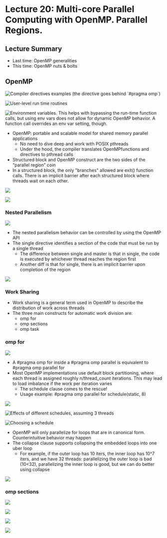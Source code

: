 # Lecture 20: Multi-core Parallel Computing with OpenMP. Parallel Regions.

## Lecture Summary

* Last time: OpenMP generalities
* This time: OpenMP nuts & bolts

## OpenMP

![Compiler directives examples (the directive goes behind \`#pragma omp\`)](<../../.gitbook/assets/Screen Shot 2021-03-22 at 12.24.37 PM.png>)

![User-level run time routines](<../../.gitbook/assets/Screen Shot 2021-03-22 at 12.26.12 PM.png>)

![Environment variables. This helps with bypassing the run-time function calls, but using env vars does not allow for dynamic OpenMP behavior. A function call overrides an env var setting, though.](<../../.gitbook/assets/Screen Shot 2021-03-22 at 12.32.59 PM.png>)

* OpenMP: portable and scalable model for shared memory parallel applications
  * No need to dive deep and work with POSIX pthreads
  * Under the hood, the compiler translates OpenMPfunctions and directives to pthread calls
* Structured block and OpenMP construct are the two sides of the “parallel region” coin
* In a structured block, the only "branches" allowed are exit() function calls. There is an implicit barrier after each structured block where threads wait on each other.

![](<../../.gitbook/assets/Screen Shot 2021-03-22 at 12.55.23 PM.png>)

![](<../../.gitbook/assets/Screen Shot 2021-03-22 at 12.57.03 PM.png>)

### Nested Parallelism

![](<../../.gitbook/assets/Screen Shot 2021-03-22 at 12.59.46 PM.png>)

* The nested parallelism behavior can be controlled by using the OpenMP API
* The single directive identifies a section of the code that must be run by a single thread
  * The difference between single and master is that in single, the code is executed by whichever thread reaches the region first
  * Another diff is that for single, there is an implicit barrier upon completion of the region

![](<../../.gitbook/assets/Screen Shot 2021-03-22 at 1.06.02 PM.png>)

### Work Sharing

* Work sharing is a general term used in OpenMP to describe the distribution of work across threads
* The three main constructs for automatic work division are:
  * omp for
  * omp sections
  * omp task

### omp for

![](<../../.gitbook/assets/Screen Shot 2021-03-22 at 1.12.29 PM.png>)

* A #pragma omp for inside a #pragma omp parallel is equivalent to #pragma omp parallel for
* Most OpenMP implementations use default block partitioning, where each thread is assigned roughly n/thread\_count iterations. This may lead to load imbalance if the work per iteration varies
  * The schedule clause comes to the rescue!
  * Usage example: #pragma omp parallel for schedule(static, 8)

![](<../../.gitbook/assets/Screen Shot 2021-03-22 at 1.19.13 PM.png>)

![Effects of different schedules, assuming 3 threads](<../../.gitbook/assets/Screen Shot 2021-03-22 at 1.20.49 PM.png>)

![Choosing a schedule](<../../.gitbook/assets/Screen Shot 2021-03-22 at 1.21.28 PM.png>)

* OpenMP will only parallelize for loops that are in canonical form. Counterintuitive behavior may happen
* The collapse clause supports collapsing the embedded loops into one uber loop
  * For example, if the outer loop has 10 iters, the inner loop has 10^7 iters, and we have 32 threads: parallelizing the outer loop is bad (10<32), parallelizing the inner loop is good, but we can do better using collapse

![](<../../.gitbook/assets/Screen Shot 2021-03-22 at 1.29.16 PM.png>)

### omp sections

![](<../../.gitbook/assets/Screen Shot 2021-03-22 at 1.30.42 PM.png>)

![](<../../.gitbook/assets/Screen Shot 2021-03-22 at 1.31.20 PM.png>)

![](<../../.gitbook/assets/Screen Shot 2021-03-22 at 1.33.09 PM.png>)

![](<../../.gitbook/assets/Screen Shot 2021-03-22 at 1.33.20 PM.png>)
